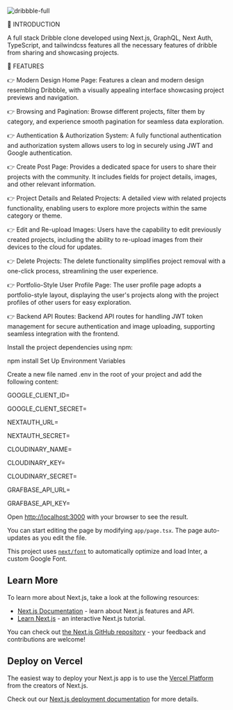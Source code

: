 


![dribbble-full](https://github.com/samik1234/dribble-next/assets/82882143/485911fc-ee09-4bd3-afbe-291a08365ac3)








🤖 INTRODUCTION 


 A full stack Dribble clone developed using Next.js, GraphQL, Next Auth, TypeScript, and tailwindcss features all the necessary features of dribble from sharing and showcasing projects.










🔋 FEATURES



👉 Modern Design Home Page: Features a clean and modern design resembling Dribbble, with a visually appealing interface showcasing project previews and navigation.

👉 Browsing and Pagination: Browse different projects, filter them by category, and experience smooth pagination for seamless data exploration.

👉 Authentication & Authorization System: A fully functional authentication and authorization system allows users to log in securely using JWT and Google authentication.

👉 Create Post Page: Provides a dedicated space for users to share their projects with the community. It includes fields for project details, images, and other relevant information.

👉 Project Details and Related Projects: A detailed view with related projects functionality, enabling users to explore more projects within the same category or theme.

👉 Edit and Re-upload Images: Users have the capability to edit previously created projects, including the ability to re-upload images from their devices to the cloud for updates.

👉 Delete Projects: The delete functionality simplifies project removal with a one-click process, streamlining the user experience.

👉 Portfolio-Style User Profile Page: The user profile page adopts a portfolio-style layout, displaying the user's projects along with the project profiles of other users for easy exploration.

👉 Backend API Routes: Backend API routes for handling JWT token management for secure authentication and image uploading, supporting seamless integration with the frontend.









Install the project dependencies using npm:

npm install
Set Up Environment Variables





Create a new file named .env in the root of your project and add the following content:

GOOGLE_CLIENT_ID=


GOOGLE_CLIENT_SECRET=


NEXTAUTH_URL=


NEXTAUTH_SECRET=


CLOUDINARY_NAME=


CLOUDINARY_KEY=


CLOUDINARY_SECRET=


GRAFBASE_API_URL=


GRAFBASE_API_KEY=





Open [http://localhost:3000](http://localhost:3000) with your browser to see the result.

You can start editing the page by modifying `app/page.tsx`. The page auto-updates as you edit the file.

This project uses [`next/font`](https://nextjs.org/docs/basic-features/font-optimization) to automatically optimize and load Inter, a custom Google Font.

## Learn More

To learn more about Next.js, take a look at the following resources:

- [Next.js Documentation](https://nextjs.org/docs) - learn about Next.js features and API.
- [Learn Next.js](https://nextjs.org/learn) - an interactive Next.js tutorial.

You can check out [the Next.js GitHub repository](https://github.com/vercel/next.js/) - your feedback and contributions are welcome!

## Deploy on Vercel

The easiest way to deploy your Next.js app is to use the [Vercel Platform](https://vercel.com/new?utm_medium=default-template&filter=next.js&utm_source=create-next-app&utm_campaign=create-next-app-readme) from the creators of Next.js.

Check out our [Next.js deployment documentation](https://nextjs.org/docs/deployment) for more details.
